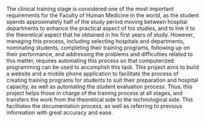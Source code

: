 The clinical training stage is considered one of the most important requirements for the
Faculty of Human Medicine in the world, as the student spends approximately half of the
study period moving between hospital departments to enhance the practical aspect of
his studies, and to link it to the theoretical aspect that he obtained in his first years of
study.
However, managing this process, including selecting hospitals and departments,
nominating students, completing their training programs, following up on their
performance, and addressing the problems and difficulties related to this matter, requires
automating this process so that computerized programming can be used to accomplish
this task.
This project aims to build a website and a mobile phone application to facilitate the
process of creating training programs for students to suit their preparation and hospital
capacity, as well as automating the student evaluation process. Thus, this project helps
those in charge of the training process at all stages, and transfers the work from the
theoretical side to the technological side. This facilitates the documentation process, as
well as referring to previous information with great accuracy and ease.
